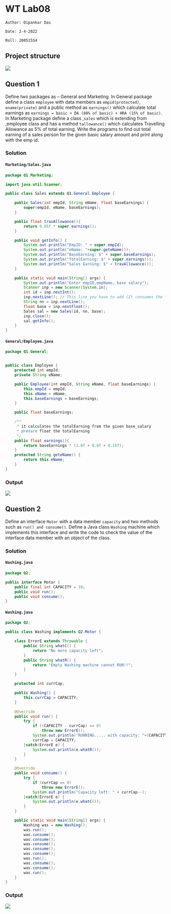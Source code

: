 # WT Lab08
`Author: Dipankar Das`

`Date: 2-4-2022`

`Roll: 20051554`

## Project structure
![](./tree.png)

## Question 1
Define two packages as – General and Marketing.  In General package define a class `employee` with data members as `empid(protected)`, `ename(private)` and a public method as `earnings()` which calculate total earnings as 
`earnings = basic + DA (80% of basic) + HRA (15% of basic)`. In Marketing package 
define a class ,`sales` which is extending from ,employee class and has a method `tallowance()` which calculates Travelling Allowance as 5% of total earning.  Write the programs to find out total earning of a sales person for the given basic salary amount and print along with the emp id.

### Solution

#### `Marketing/Sales.java`

```JAVA
package Q1.Marketing;

import java.util.Scanner;

public class Sales extends Q1.General.Employee {

    public Sales(int empId, String eName, float baseEarnings) {
        super(empId, eName, baseEarnings);
    }

    public float travAllowance(){
        return 0.05f * super.earnings();
    }

    public void getInfo() {
        System.out.println("EmpID: " + super.empId);
        System.out.println("eName: "+super.geteName());
        System.out.println("BaseEarning: $" + super.baseEarnings);
        System.out.println("TotalEarning: $" + super.earnings());
        System.out.println("Sales Earning: $" + travAllowance());
    }

    public static void main(String[] args) {
        System.out.println("Enter empID,empName, base salary");
        Scanner inp = new Scanner(System.in);
        int id = inp.nextInt();
        inp.nextLine(); // This line you have to add (It consumes the \n character)
        String nn = inp.nextLine();
        float base = inp.nextFloat();
        Sales sal = new Sales(id, nn, base);
        inp.close();
        sal.getInfo();
    }
}

```

#### `General/Employee.java`

```java
package Q1.General;


public class Employee {
    protected int empId;
    private String eName;

    public Employee(int empId, String eName, float baseEarnings) {
        this.empId = empId;
        this.eName = eName;
        this.baseEarnings = baseEarnings;
    }

    public float baseEarnings;

    /**
     * it calculates the totalEarning from the given base_salary
     * @return float the totalEarning
     */
    public float earnings(){
        return baseEarnings * (1.0f + 0.8f + 0.15f);
    }
    protected String geteName() {
        return this.eName;
    }
}

```
### Output

![](./01.png)

## Question 2
Define an interface `Motor` with a data member `capacity` and two methods such as `run() and consume()`. 
Define a Java class `Washing` machine which implements this interface and write the code to check the value of the interface data member with an object of the class.

### Solution

#### `Washing.java`

```java
package Q2;

public interface Motor {
    public final int CAPACITY = 10;
    public void run();
    public void consume();
}

```

#### `Washing.java`

```java
package Q2;

public class Washing implements Q2.Motor {

    class ErrorE extends Throwable {
        public String whatC() {
            return "No more capacity left";
        }
        public String whatR() {
            return "Empty Washing machine cannot RUN!!";
        }
    }

    protected int currCap;

    public Washing() {
        this.currCap = CAPACITY;
    }

    @Override
    public void run() {
        try {
            if ((CAPACITY - currCap) == 0)
                throw new ErrorE();
            System.out.println("RUNNING..... with capacity: "+(CAPACITY - currCap));
            currCap = CAPACITY;
        }catch(ErrorE e) {
            System.out.println(e.whatR());
        }
    }

    @Override
    public void consume() {
        try {
            if (currCap == 0)
                throw new ErrorE();
            System.out.println("Capacity left: " + currCap--);
        }catch(ErrorE e) {
            System.out.println(e.whatC());
        }
    }

    public static void main(String[] args) {
        Washing was = new Washing();
        was.run();
        was.consume();
        was.consume();
        was.consume();
        was.consume();
        was.consume();
        was.run();
        was.consume();
        was.consume();
        was.run();
    }
}

```

### Output
![](./02.png)
